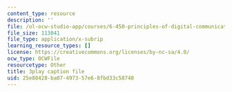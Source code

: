 ```yaml
---
content_type: resource
description: ''
file: /ol-ocw-studio-app/courses/6-450-principles-of-digital-communications-i-fall-2006/25e88428ba07497357e68fbd33c58740_KXFF8m4uGDc.srt
file_size: 113041
file_type: application/x-subrip
learning_resource_types: []
license: https://creativecommons.org/licenses/by-nc-sa/4.0/
ocw_type: OCWFile
resourcetype: Other
title: 3play caption file
uid: 25e88428-ba07-4973-57e6-8fbd33c58740
---
```

